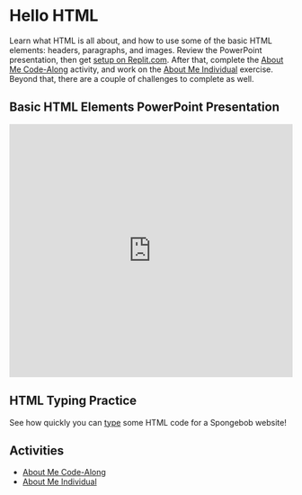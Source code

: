 # Hello HTML
Learn what HTML is all about, and how to use some of the basic HTML elements: headers, paragraphs, and images. Review the PowerPoint presentation, then get [setup on Replit.com](../ReplSetup.md). After that, complete the [About Me Code-Along](AboutMeCodeAlong.md) activity, and work on the [About Me Individual](AboutMeIndividual.md) exercise. Beyond that, there are a couple of challenges to complete as well.

## Basic HTML Elements PowerPoint Presentation
<iframe src='https://view.officeapps.live.com/op/embed.aspx?src=https://hylandtechoutreach.github.io/ucs/Session2HtmlIntro/HelloHtml.pptx' width='100%' height='450px' frameborder='0'></iframe>

## HTML Typing Practice
See how quickly you can [type](https://www.speedcoder.net/lessons/custom/2/text/HTML%20Test%202%20-%20Spongebob%20Quotes/1/) some HTML code for a Spongebob website!

## Activities
- [About Me Code-Along](AboutMeCodeAlong.md)
- [About Me Individual](AboutMeIndividual.md)